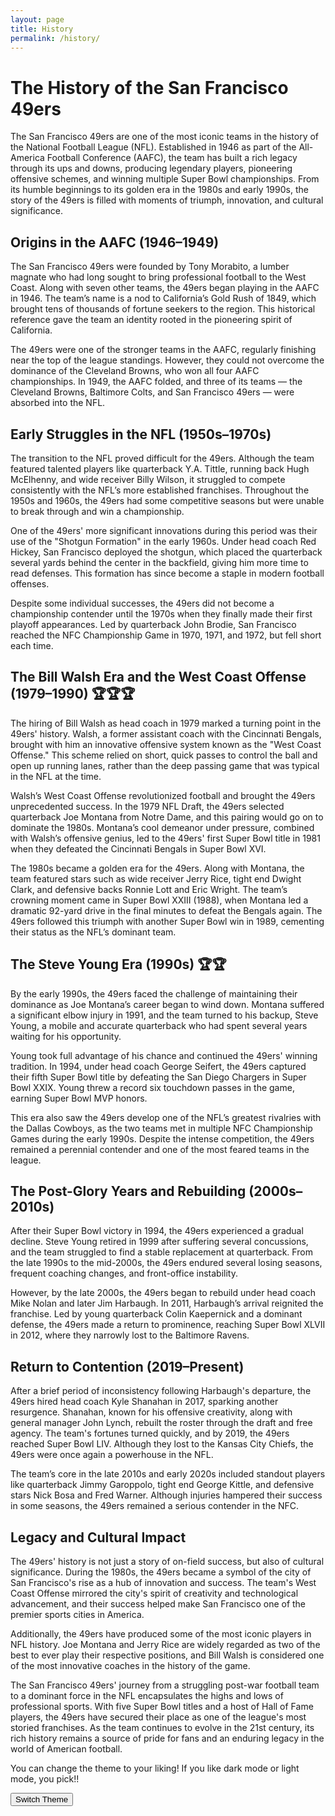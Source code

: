 ```yaml
---
layout: page 
title: History
permalink: /history/
---
```


# The History of the San Francisco 49ers

The San Francisco 49ers are one of the most iconic teams in the history of the National Football League (NFL). Established in 1946 as part of the All-America Football Conference (AAFC), the team has built a rich legacy through its ups and downs, producing legendary players, pioneering offensive schemes, and winning multiple Super Bowl championships. From its humble beginnings to its golden era in the 1980s and early 1990s, the story of the 49ers is filled with moments of triumph, innovation, and cultural significance.

## Origins in the AAFC (1946–1949)
The San Francisco 49ers were founded by Tony Morabito, a lumber magnate who had long sought to bring professional football to the West Coast. Along with seven other teams, the 49ers began playing in the AAFC in 1946. The team’s name is a nod to California’s Gold Rush of 1849, which brought tens of thousands of fortune seekers to the region. This historical reference gave the team an identity rooted in the pioneering spirit of California.

The 49ers were one of the stronger teams in the AAFC, regularly finishing near the top of the league standings. However, they could not overcome the dominance of the Cleveland Browns, who won all four AAFC championships. In 1949, the AAFC folded, and three of its teams — the Cleveland Browns, Baltimore Colts, and San Francisco 49ers — were absorbed into the NFL.

## Early Struggles in the NFL (1950s–1970s)
The transition to the NFL proved difficult for the 49ers. Although the team featured talented players like quarterback Y.A. Tittle, running back Hugh McElhenny, and wide receiver Billy Wilson, it struggled to compete consistently with the NFL’s more established franchises. Throughout the 1950s and 1960s, the 49ers had some competitive seasons but were unable to break through and win a championship.

One of the 49ers' more significant innovations during this period was their use of the "Shotgun Formation" in the early 1960s. Under head coach Red Hickey, San Francisco deployed the shotgun, which placed the quarterback several yards behind the center in the backfield, giving him more time to read defenses. This formation has since become a staple in modern football offenses.

Despite some individual successes, the 49ers did not become a championship contender until the 1970s when they finally made their first playoff appearances. Led by quarterback John Brodie, San Francisco reached the NFC Championship Game in 1970, 1971, and 1972, but fell short each time.

## The Bill Walsh Era and the West Coast Offense (1979–1990) 🏆🏆🏆
The hiring of Bill Walsh as head coach in 1979 marked a turning point in the 49ers' history. Walsh, a former assistant coach with the Cincinnati Bengals, brought with him an innovative offensive system known as the "West Coast Offense." This scheme relied on short, quick passes to control the ball and open up running lanes, rather than the deep passing game that was typical in the NFL at the time.

Walsh’s West Coast Offense revolutionized football and brought the 49ers unprecedented success. In the 1979 NFL Draft, the 49ers selected quarterback Joe Montana from Notre Dame, and this pairing would go on to dominate the 1980s. Montana’s cool demeanor under pressure, combined with Walsh’s offensive genius, led to the 49ers' first Super Bowl title in 1981 when they defeated the Cincinnati Bengals in Super Bowl XVI.

The 1980s became a golden era for the 49ers. Along with Montana, the team featured stars such as wide receiver Jerry Rice, tight end Dwight Clark, and defensive backs Ronnie Lott and Eric Wright. The team’s crowning moment came in Super Bowl XXIII (1988), when Montana led a dramatic 92-yard drive in the final minutes to defeat the Bengals again. The 49ers followed this triumph with another Super Bowl win in 1989, cementing their status as the NFL’s dominant team.

## The Steve Young Era (1990s) 🏆🏆
By the early 1990s, the 49ers faced the challenge of maintaining their dominance as Joe Montana’s career began to wind down. Montana suffered a significant elbow injury in 1991, and the team turned to his backup, Steve Young, a mobile and accurate quarterback who had spent several years waiting for his opportunity.

Young took full advantage of his chance and continued the 49ers' winning tradition. In 1994, under head coach George Seifert, the 49ers captured their fifth Super Bowl title by defeating the San Diego Chargers in Super Bowl XXIX. Young threw a record six touchdown passes in the game, earning Super Bowl MVP honors.

This era also saw the 49ers develop one of the NFL’s greatest rivalries with the Dallas Cowboys, as the two teams met in multiple NFC Championship Games during the early 1990s. Despite the intense competition, the 49ers remained a perennial contender and one of the most feared teams in the league.

## The Post-Glory Years and Rebuilding (2000s–2010s)
After their Super Bowl victory in 1994, the 49ers experienced a gradual decline. Steve Young retired in 1999 after suffering several concussions, and the team struggled to find a stable replacement at quarterback. From the late 1990s to the mid-2000s, the 49ers endured several losing seasons, frequent coaching changes, and front-office instability.

However, by the late 2000s, the 49ers began to rebuild under head coach Mike Nolan and later Jim Harbaugh. In 2011, Harbaugh’s arrival reignited the franchise. Led by young quarterback Colin Kaepernick and a dominant defense, the 49ers made a return to prominence, reaching Super Bowl XLVII in 2012, where they narrowly lost to the Baltimore Ravens.

## Return to Contention (2019–Present)
After a brief period of inconsistency following Harbaugh's departure, the 49ers hired head coach Kyle Shanahan in 2017, sparking another resurgence. Shanahan, known for his offensive creativity, along with general manager John Lynch, rebuilt the roster through the draft and free agency. The team's fortunes turned quickly, and by 2019, the 49ers reached Super Bowl LIV. Although they lost to the Kansas City Chiefs, the 49ers were once again a powerhouse in the NFL.

The team’s core in the late 2010s and early 2020s included standout players like quarterback Jimmy Garoppolo, tight end George Kittle, and defensive stars Nick Bosa and Fred Warner. Although injuries hampered their success in some seasons, the 49ers remained a serious contender in the NFC.

## Legacy and Cultural Impact
The 49ers' history is not just a story of on-field success, but also of cultural significance. During the 1980s, the 49ers became a symbol of the city of San Francisco's rise as a hub of innovation and success. The team's West Coast Offense mirrored the city's spirit of creativity and technological advancement, and their success helped make San Francisco one of the premier sports cities in America.

Additionally, the 49ers have produced some of the most iconic players in NFL history. Joe Montana and Jerry Rice are widely regarded as two of the best to ever play their respective positions, and Bill Walsh is considered one of the most innovative coaches in the history of the game.

The San Francisco 49ers' journey from a struggling post-war football team to a dominant force in the NFL encapsulates the highs and lows of professional sports. With five Super Bowl titles and a host of Hall of Fame players, the 49ers have secured their place as one of the league's most storied franchises. As the team continues to evolve in the 21st century, its rich history remains a source of pride for fans and an enduring legacy in the world of American football.


<!-- Theme switcher button -->
<div class="button-container">
    <p>You can change the theme to your liking! If you like dark mode or light mode, you pick!!</p>
        <button id="theme-switcher">Switch Theme</button>
    </div>

<script>
        // Function to toggle between light and dark theme
             const themeSwitcher = document.getElementById('theme-switcher');
        let isDarkTheme = true;

        themeSwitcher.addEventListener('click', function() {
            if (isDarkTheme) {
                document.body.style.backgroundColor = "#f0f0f0";  // Light theme background
                document.body.style.color = "#000000";  // Light theme text color
                document.querySelector('.container').style.backgroundColor = "#ffffff";  // Light theme container
                isDarkTheme = false;
            } else {
                document.body.style.backgroundColor = "#000000";  // Dark theme background
                document.body.style.color = "#ffffff";  // Dark theme text color
                document.querySelector('.container').style.backgroundColor = "#000000";  // Dark theme container
                isDarkTheme = true;
            }
        });
    </script>

